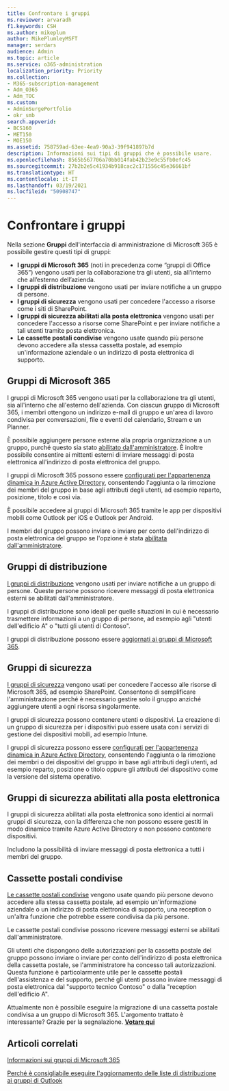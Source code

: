```yaml
---
title: Confrontare i gruppi
ms.reviewer: arvaradh
f1.keywords: CSH
ms.author: mikeplum
author: MikePlumleyMSFT
manager: serdars
audience: Admin
ms.topic: article
ms.service: o365-administration
localization_priority: Priority
ms.collection:
- M365-subscription-management
- Adm_O365
- Adm_TOC
ms.custom:
- AdminSurgePortfolio
- okr_smb
search.appverid:
- BCS160
- MET150
- MOE150
ms.assetid: 758759ad-63ee-4ea9-90a3-39f941897b7d
description: Informazioni sui tipi di gruppi che è possibile usare.
ms.openlocfilehash: 8565b567706a70bb014fab42b23e9c55fb0efc45
ms.sourcegitcommit: 27b2b2e5c41934b918cac2c171556c45e36661bf
ms.translationtype: HT
ms.contentlocale: it-IT
ms.lasthandoff: 03/19/2021
ms.locfileid: "50908747"
---
```

# <a name="compare-groups"></a>Confrontare i gruppi

Nella sezione **Gruppi** dell'interfaccia di amministrazione di Microsoft 365 è possibile gestire questi tipi di gruppi: 

- **I gruppi di Microsoft 365** (noti in precedenza come “gruppi di Office 365”) vengono usati per la collaborazione tra gli utenti, sia all’interno che all’esterno dell’azienda.
- **I gruppi di distribuzione** vengono usati per inviare notifiche a un gruppo di persone.
- **I gruppi di sicurezza** vengono usati per concedere l'accesso a risorse come i siti di SharePoint.
- **I gruppi di sicurezza abilitati alla posta elettronica** vengono usati per concedere l'accesso a risorse come SharePoint e per inviare notifiche a tali utenti tramite posta elettronica.
- **Le cassette postali condivise** vengono usate quando più persone devono accedere alla stessa cassetta postale, ad esempio un'informazione aziendale o un indirizzo di posta elettronica di supporto.

## <a name="microsoft-365-groups"></a>Gruppi di Microsoft 365

I gruppi di Microsoft 365 vengono usati per la collaborazione tra gli utenti, sia all'interno che all'esterno dell'azienda. Con ciascun gruppo di Microsoft 365, i membri ottengono un indirizzo e-mail di gruppo e un'area di lavoro condivisa per conversazioni, file e eventi del calendario, Stream e un Planner.

È possibile aggiungere persone esterne alla propria organizzazione a un gruppo, purché questo sia stato [abilitato dall'amministratore](manage-guest-access-in-groups.md). È inoltre possibile consentire ai mittenti esterni di inviare messaggi di posta elettronica all'indirizzo di posta elettronica del gruppo.

I gruppi di Microsoft 365 possono essere [configurati per l'appartenenza dinamica in Azure Active Directory](/azure/active-directory/users-groups-roles/groups-change-type), consentendo l'aggiunta o la rimozione dei membri del gruppo in base agli attributi degli utenti, ad esempio reparto, posizione, titolo e così via.

È possibile accedere ai gruppi di Microsoft 365 tramite le app per dispositivi mobili come Outlook per iOS e Outlook per Android.

I membri del gruppo possono inviare o inviare per conto dell'indirizzo di posta elettronica del gruppo se l'opzione è stata [abilitata dall'amministratore](../../solutions/allow-members-to-send-as-or-send-on-behalf-of-group.md).

## <a name="distribution-groups"></a>Gruppi di distribuzione

[I gruppi di distribuzione](/exchange/recipients-in-exchange-online/manage-distribution-groups/manage-distribution-groups) vengono usati per inviare notifiche a un gruppo di persone. Queste persone possono ricevere messaggi di posta elettronica esterni se abilitati dall'amministratore.

I gruppi di distribuzione sono ideali per quelle situazioni in cui è necessario trasmettere informazioni a un gruppo di persone, ad esempio agli "utenti dell'edificio A" o "tutti gli utenti di Contoso".

I gruppi di distribuzione possono essere [aggiornati ai gruppi di Microsoft 365](../manage/upgrade-distribution-lists.md).

## <a name="security-groups"></a>Gruppi di sicurezza

[I gruppi di sicurezza](../email/create-edit-or-delete-a-security-group.md) vengono usati per concedere l'accesso alle risorse di Microsoft 365, ad esempio SharePoint. Consentono di semplificare l'amministrazione perché è necessario gestire solo il gruppo anziché aggiungere utenti a ogni risorsa singolarmente.

I gruppi di sicurezza possono contenere utenti o dispositivi. La creazione di un gruppo di sicurezza per i dispositivi può essere usata con i servizi di gestione dei dispositivi mobili, ad esempio Intune.

I gruppi di sicurezza possono essere [configurati per l'appartenenza dinamica in Azure Active Directory](/azure/active-directory/users-groups-roles/groups-change-type), consentendo l'aggiunta o la rimozione dei membri o dei dispositivi del gruppo in base agli attributi degli utenti, ad esempio reparto, posizione o titolo oppure gli attributi del dispositivo come la versione del sistema operativo.

## <a name="mail-enabled-security-groups"></a>Gruppi di sicurezza abilitati alla posta elettronica

I gruppi di sicurezza abilitati alla posta elettronica sono identici ai normali gruppi di sicurezza, con la differenza che non possono essere gestiti in modo dinamico tramite Azure Active Directory e non possono contenere dispositivi.

Includono la possibilità di inviare messaggi di posta elettronica a tutti i membri del gruppo.

## <a name="shared-mailboxes"></a>Cassette postali condivise

[Le cassette postali condivise](../email/create-a-shared-mailbox.md) vengono usate quando più persone devono accedere alla stessa cassetta postale, ad esempio un'informazione aziendale o un indirizzo di posta elettronica di supporto, una reception o un'altra funzione che potrebbe essere condivisa da più persone.

Le cassette postali condivise possono ricevere messaggi esterni se abilitati dall'amministratore.

Gli utenti che dispongono delle autorizzazioni per la cassetta postale del gruppo possono inviare o inviare per conto dell'indirizzo di posta elettronica della cassetta postale, se l'amministratore ha concesso tali autorizzazioni. Questa funzione è particolarmente utile per le cassette postali dell'assistenza e del supporto, perché gli utenti possono inviare messaggi di posta elettronica dal "supporto tecnico Contoso" o dalla "reception dell'edificio A".

Attualmente non è possibile eseguire la migrazione di una cassetta postale condivisa a un gruppo di Microsoft 365. L'argomento trattato è interessante? Grazie per la segnalazione. **[Votare qui](https://go.microsoft.com/fwlink/?linkid=871518)**

## <a name="related-articles"></a>Articoli correlati

[Informazioni sui gruppi di Microsoft 365](https://support.microsoft.com/office/b565caa1-5c40-40ef-9915-60fdb2d97fa2)

[Perché è consigliabile eseguire l'aggiornamento delle liste di distribuzione ai gruppi di Outlook](https://support.microsoft.com/office/7fb3d880-593b-4909-aafa-950dd50ce188)